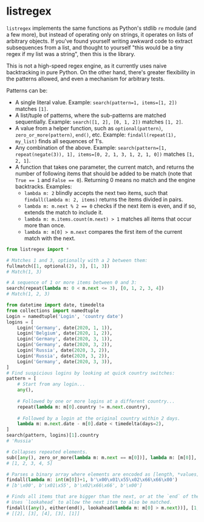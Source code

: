 # listregex

`listregex` implements the same functions as Python's stdlib `re` module (and a few more), but instead of operating only on strings, it operates on lists of arbitrary objects. If you've found yourself writing awkward code to extract subsequences from a list, and thought to yourself "this would be a tiny regex if my list was a string", then this is the library.

This is not a high-speed regex engine, as it currently uses naive backtracking in pure Python. On the other hand, there's greater flexibility in the patterns allowed, and even a mechanism for arbitrary tests.

Patterns can be:

- A single literal value. Example: `search(pattern=1, items=[1, 2])` matches `[1]`.
- A list/tuple of patterns, where the sub-patterns are matched sequentially. Example: `search([1, 2], [0, 1, 2])` matches `[1, 2]`.
- A value from a helper function, such as `optional(pattern)`, `zero_or_more(pattern)`, `end()`, etc. Example: `findall(repeat(1), my_list)` finds all sequences of 1's.
- Any combination of the above. Example: `search(pattern=[1, repeat(negate(3)), 1], items=[0, 2, 1, 3, 1, 2, 1, 0])` matches `[1, 2, 1]`.
- A function that takes one parameter, the current match, and returns the number of following items that should be added to be match (note that `True == 1` and `False == 0`). Returning 0 means no match and the engine backtracks. Examples:
    - `lambda m: 2` blindly accepts the next two items, such that `findall(lambda m: 2, items)` returns the items divided in pairs.
    - `lambda m: m.next % 2 == 0` checks if the next item is even, and if so, extends the match to include it.
    - `lambda m: m.items.count(m.next) > 1` matches all items that occur more than once.
    - `lambda m: m[0] > m.next` compares the first item of the current match with the next.

```python
from listregex import *

# Matches 1 and 3, optionally with a 2 between them:
fullmatch([1, optional(2), 3], [1, 3])
# Match(1, 3)

# A sequence of 1 or more items between 0 and 3:
search(repeat(lambda m: 0 < m.next <= 3), [0, 1, 2, 3, 4])
# Match(1, 2, 3)

from datetime import date, timedelta
from collections import namedtuple
Login = namedtuple('Login', 'country date')
logins = [
    Login('Germany', date(2020, 1, 1)),
    Login('Belgium', date(2020, 1, 2)),
    Login('Germany', date(2020, 3, 1)),
    Login('Germany', date(2020, 3, 2)),
    Login('Russia', date(2020, 3, 2)),
    Login('Russia', date(2020, 3, 2)),
    Login('Germany', date(2020, 3, 3)),
]
# Find suspicious logins by looking at quick country switches:
pattern = [
    # Start from any login...
    any(),
    
    # Followed by one or more logins at a different country...
    repeat(lambda m: m[0].country != m.next.country), 
    
    # Followed by a login at the original country within 2 days.
    lambda m: m.next.date - m[0].date < timedelta(days=2), 
]
search(pattern, logins)[1].country
# 'Russia'

# Collapses repeated elements.
sub([any(), zero_or_more(lambda m: m.next == m[0])], lambda m: [m[0]], [1, 2, 3, 3, 4, 5, 5])
# [1, 2, 3, 4, 5]

# Parses a binary array where elements are encoded as [length, *values].
findall(lambda m: int(m[0])+1, b'\x00\x01\x55\x02\x66\x66\x00')
# [b'\x00', b'\x01\x55', b'\x02\x66\x66', b'\x00']

# Finds all items that are bigger than the next, or at the `end` of the list.
# Uses `lookahead` to allow the next item to also be matched.
findall([any(), either(end(), lookahead(lambda m: m[0] > m.next))], [1, 2, 1, 3, 2, 4, 3, 1])
# [[2], [3], [4], [3], [1]]
```

